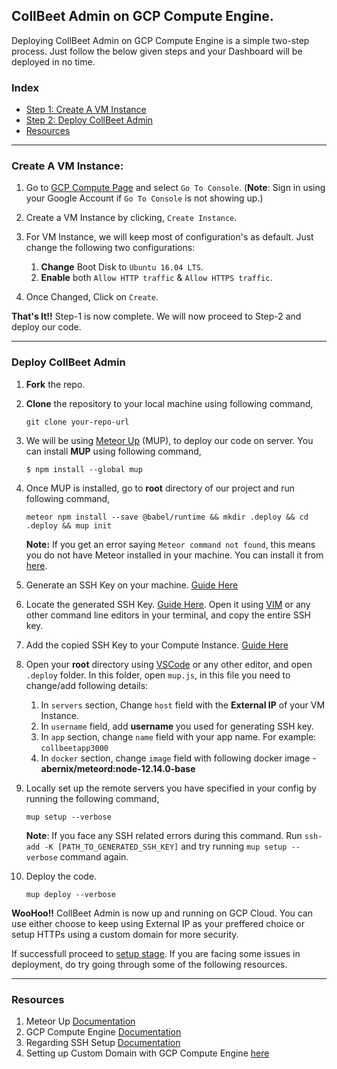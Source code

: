 ## CollBeet Admin on GCP Compute Engine.

Deploying CollBeet Admin on GCP Compute Engine is a simple two-step process. Just follow the below given steps and your Dashboard will be deployed in no time.

### Index
* [Step 1: Create A VM Instance](#create-a-vm-instance)
* [Step 2: Deploy CollBeet Admin](#deploy-collbeet-admin)
* [Resources](#resources)

---

### Create A VM Instance:

1. Go to [GCP Compute Page](https://cloud.google.com/compute) and select `Go To Console`. (**Note**: Sign in using your Google Account if `Go To Console` is not showing up.)

1. Create a VM Instance by clicking, `Create Instance`.

1. For VM Instance, we will keep most of configuration's as default. Just change the following two configurations:
    
    1. **Change** Boot Disk to `Ubuntu 16.04 LTS`.
    1. **Enable** both `Allow HTTP traffic` & `Allow HTTPS traffic`.
    
1. Once Changed, Click on `Create`.

**That's It!!** Step-1 is now complete. We will now proceed to Step-2 and deploy our code.

---

### Deploy CollBeet Admin

1. **Fork** the repo.

1. **Clone** the repository to your local machine using following command,

    `git clone your-repo-url`
    
1. We will be using [Meteor Up](http://meteor-up.com/) (MUP), to deploy our code on server. You can install **MUP** using following command,

    `$ npm install --global mup`
    
1. Once MUP is installed, go to **root** directory of our project and run following command,

    `meteor npm install --save @babel/runtime && mkdir .deploy && cd .deploy && mup init`
    
    **Note:** If you get an error saying `Meteor command not found`, this means you do not have Meteor installed in your machine. You can install it from [here](https://www.meteor.com/install).

    
1. Generate an SSH Key on your machine. [Guide Here](https://cloud.google.com/compute/docs/instances/adding-removing-ssh-keys#createsshkeys)

1. Locate the generated SSH Key. [Guide Here](https://cloud.google.com/compute/docs/instances/adding-removing-ssh-keys#locatesshkeys). Open it using [VIM](https://www.keycdn.com/blog/vim-commands) or any other command line editors in your terminal, and copy the entire SSH key.

1. Add the copied SSH Key to your Compute Instance. [Guide Here](https://cloud.google.com/compute/docs/instances/adding-removing-ssh-keys#instance-only)
    
1. Open your **root** directory using [VSCode](https://code.visualstudio.com/) or any other editor, and open `.deploy` folder. In this folder, open `mup.js`, in this file you need to change/add following details:

    1. In `servers` section, Change `host` field with the **External IP** of your VM Instance.
    1. In `username` field, add **username** you used for generating SSH key.
    1. In `app` section, change `name` field with your app name. For example: `collbeetapp3000`
    1. In `docker` section, change `image` field with following docker image - **abernix/meteord:node-12.14.0-base**
    
 1. Locally set up the remote servers you have specified in your config by running the following command,
 
    `mup setup --verbose`
    
    **Note**: If you face any SSH related errors during this command. Run `ssh-add -K [PATH_TO_GENERATED_SSH_KEY]` and try running `mup setup --verbose` command again.
    
 1. Deploy the code.
 
    `mup deploy --verbose`
    
 **WooHoo!!** CollBeet Admin is now up and running on GCP Cloud. You can use either choose to keep using External IP as your preffered choice or setup HTTPs using a custom domain for more security. 
 
 If successfull proceed to [setup stage](https://github.com/kalol-institute-of-technology/CollBeet-Admin#setup). If you are facing some issues in deployment, do try going through some of the following resources.
 
 ---
 
### Resources
 
 1. Meteor Up [Documentation](http://meteor-up.com/docs.html)
 1. GCP Compute Engine [Documentation](https://cloud.google.com/compute/docs)
 1. Regarding SSH Setup [Documentation](https://cloud.google.com/compute/docs/instances/adding-removing-ssh-keys#addkey)
 1. Setting up Custom Domain with GCP Compute Engine [here](https://www.youtube.com/watch?v=4iciq0ck8Ns)
